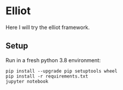 # Elliot
Here I will try the elliot framework.

## Setup
Run in a fresh python 3.8 environment:

```
pip install --upgrade pip setuptools wheel
pip install -r requirements.txt
jupyter notebook
```
